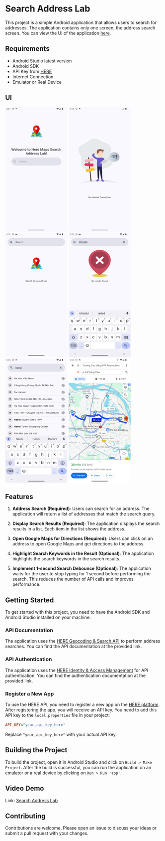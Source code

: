 # Search Address Lab

This project is a simple Android application that allows users to search for addresses. The application contains only one screen, the address search screen. You can view the UI of the application [here](https://giphy.com/gifs/IVf4fSVuOWw0MMLN4L).

## Requirements
- Android Studio latest version
- Android SDK
- API Key from [HERE](https://developer.here.com/)
- Internet Connection
- Emulator or Real Device

## UI 

<img src="./assets/home.png" width="200" height="400" /> <img src="./assets/no-internet-lottie.png" width="200" height="400" /> <img src="./assets/search-empty.png" width="200" height="400" /> 
<img src="./assets/search-without-result.png" width="200" height="400" /> <img src="./assets/search-with-result.png" width="200" height="400" />  <img src="./assets/google-map.png" width="200" height="400" />

## Features

1. **Address Search (Required)**: Users can search for an address. The application will return a list of addresses that match the search query.

2. **Display Search Results (Required)**: The application displays the search results in a list. Each item in the list shows the address.

3. **Open Google Maps for Directions (Required)**: Users can click on an address to open Google Maps and get directions to the address.

4. **Highlight Search Keywords in the Result (Optional)**: The application highlights the search keywords in the search results.

5. **Implement 1-second Search Debounce (Optional)**: The application waits for the user to stop typing for 1 second before performing the search. This reduces the number of API calls and improves performance.

## Getting Started

To get started with this project, you need to have the Android SDK and Android Studio installed on your machine.

### API Documentation

The application uses the [HERE Geocoding & Search API](https://www.here.com/docs/bundle/geocoding-and-search-api-v7-api-reference/page/index.html) to perform address searches. You can find the API documentation at the provided link.

### API Authentication

The application uses the [HERE Identity & Access Management](https://www.here.com/docs/bundle/identity-and-access-management-developer-guide/page/topics/app-authentication.html) for API authentication. You can find the authentication documentation at the provided link.

### Register a New App

To use the HERE API, you need to register a new app on the [HERE platform](https://platform.here.com/admin/apps). After registering the app, you will receive an API key. You need to add this API key to the `local.properties` file in your project:

```ini
API_KEY="your_api_key_here"
```

Replace `"your_api_key_here"` with your actual API key.

## Building the Project

To build the project, open it in Android Studio and click on `Build > Make Project`. After the build is successful, you can run the application on an emulator or a real device by clicking on `Run > Run 'app'`.

## Video Demo
Link: [Search Address Lab](https://share.cleanshot.com/WvhP3wPQ)

## Contributing

Contributions are welcome. Please open an issue to discuss your ideas or submit a pull request with your changes.
